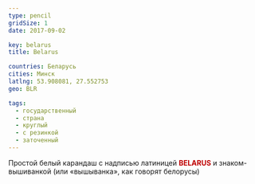 ```yaml
---
type: pencil
gridSize: 1
date: 2017-09-02

key: belarus
title: Belarus

countries: Беларусь
cities: Минск
latlng: 53.908081, 27.552753
geo: BLR

tags:
  - государственный
  - страна
  - круглый
  - с резинкой
  - заточенный
---
```


Простой белый карандаш с надписью латиницей <b style='color:#be0001'>BELARUS</b> и знаком-вышиванкой (или «вышыванка», как говорят белорусы)
